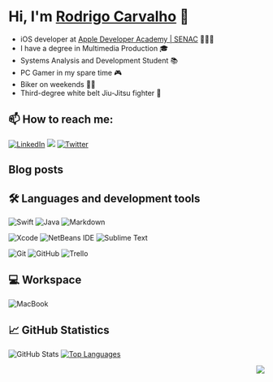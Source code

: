 # Hi, I'm [Rodrigo Carvalho](https://github.com/rodcarvalho/) 👋

- iOS developer at [Apple Developer Academy | SENAC](http://developeracademy.sp.senac.br) 👨🏻‍💻
- I have a degree in Multimedia Production 🎓
- Systems Analysis and Development Student 📚
- PC Gamer in  my spare time 🎮
- Biker on weekends 🚴🏻
- Third-degree white belt Jiu-Jitsu fighter 🥋

## 📫 How to reach me:

[![LinkedIn](https://img.shields.io/badge/LinkedIn-0077B5?style=for-the-badge&logo=linkedin&logoColor=white)](https://www.linkedin.com/in/rodrigobcarvalho/)
<a href="mailto:barretocarvalho.contato@gmail.com?subject=Olá%20Rodrigo%20Carvalho"><img src="https://img.shields.io/badge/Gmail-D14836?style=for-the-badge&logo=gmail&logoColor=white" /></a>
[![Twitter](https://img.shields.io/badge/Twitter-1DA1F2?style=for-the-badge&logo=twitter&logoColor=white)](https://twitter.com/carvalhorodz)

## Blog posts

<!-- BLOG-POST-LIST:START -->

<!-- BLOG-POST-LIST:END -->

## 🛠 Languages and development tools 

![Swift](https://img.shields.io/badge/Swift-FA7343?style=for-the-badge&logo=swift&logoColor=white)
![Java](https://img.shields.io/badge/Java-ED8B00?style=for-the-badge&logo=java&logoColor=white)
![Markdown](https://img.shields.io/badge/Markdown-000000?style=for-the-badge&logo=markdown&logoColor=white)

![Xcode](https://img.shields.io/badge/Xcode-007ACC?style=for-the-badge&logo=Xcode&logoColor=white)
![NetBeans IDE](https://img.shields.io/badge/NetBeansIDE-1B6AC6.svg?style=for-the-badge&logo=apache-netbeans-ide&logoColor=white)
![Sublime Text](https://img.shields.io/badge/sublime_text-%23575757.svg?style=for-the-badge&logo=sublime-text&logoColor=important)

![Git](https://img.shields.io/badge/git-%23F05033.svg?style=for-the-badge&logo=git&logoColor=white)
![GitHub](https://img.shields.io/badge/github-%23121011.svg?style=for-the-badge&logo=github&logoColor=white)
![Trello](https://img.shields.io/badge/Trello-%23026AA7.svg?style=for-the-badge&logo=Trello&logoColor=white)

  
## 💻 Workspace

![MacBook](https://img.shields.io/badge/Apple-MacBook_Pro_2020-999999?style=for-the-badge&logo=apple&logoColor=white)

## 📈 GitHub Statistics

![GitHub Stats](https://github-readme-stats.vercel.app/api?username=rodcarvalho&show_icons=true&theme=dark)
[![Top Languages](https://github-readme-stats.vercel.app/api/top-langs/?username=rodcarvalho&layout=default&hide=css,ren'py&langs_count=3&theme=dark)](https://github.com/anuraghazra/github-readme-stats)



<p align="right">
<img src="https://visitor-badge.laobi.icu/badge?page_id=rodcarvalho"><img>
</p>

<!--
**rodcarvalho/rodcarvalho** is a ✨ _special_ ✨ repository because its `README.md` (this file) appears on your GitHub profile.

Here are some ideas to get you started:

- 🔭 I’m currently working on ...
- 🌱 I’m currently learning ...
- 👯 I’m looking to collaborate on ...
- 🤔 I’m looking for help with ...
- 💬 Ask me about ...
- 📫 How to reach me: ...
- 😄 Pronouns: ...
- ⚡ Fun fact: ...
-->
